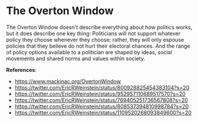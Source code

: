 # The Overton Window

The Overton Window doesn't describe everything about how politics works, but it does describe one key thing: Politicians will not support whatever policy they choose whenever they choose; rather, they will only espouse policies that they believe do not hurt their electoral chances. And the range of policy options available to a politician are shaped by ideas, social movements and shared norms and values within society.

**References**:
- https://www.mackinac.org/OvertonWindow
- https://twitter.com/EricRWeinstein/status/800928825454383104?s=20
- https://twitter.com/EricRWeinstein/status/952957110689517570?s=20
- https://twitter.com/EricRWeinstein/status/769405251736567808?s=20
- https://twitter.com/EricRWeinstein/status/808537394810998784?s=20
- https://twitter.com/EricRWeinstein/status/1109520268093849600?s=20
